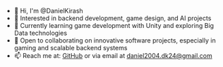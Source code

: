 - 👋 Hi, I'm @DanielKirash
- 👀 Interested in backend development, game design, and AI projects
- 🌱 Currently learning game development with Unity and exploring Big Data technologies
- 💞️ Open to collaborating on innovative software projects, especially in gaming and scalable backend systems
- 📫 Reach me at: [GitHub](https://github.com/DanielKirash) or via email at daniel2004.dk24@gmail.com

<!---
DanielKirash/DanielKirash is a ✨ special ✨ repository because its `README.md` (this file) appears on your GitHub profile.
You can click the Preview link to take a look at your changes.
--->
